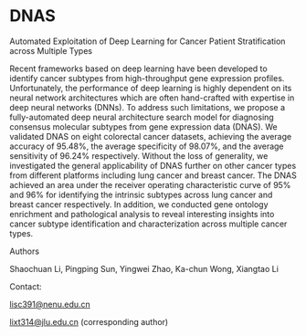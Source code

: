 # DNAS
Automated Exploitation of Deep Learning for Cancer Patient Stratification across Multiple Types

Recent frameworks based on deep learning have been developed to identify cancer subtypes from high-throughput gene expression profiles. Unfortunately, the performance of deep learning is highly dependent on its neural network architectures which are often hand-crafted with expertise in deep neural networks (DNNs). To address such limitations, we propose a fully-automated deep neural architecture search model for diagnosing consensus molecular subtypes from gene expression data (DNAS). We validated DNAS on eight colorectal cancer datasets, achieving the average accuracy of 95.48%, the average specificity of 98.07%, and the average sensitivity of 96.24% respectively. Without the loss of generality, we investigated the general applicability of DNAS further on other cancer types from different platforms including lung cancer and breast cancer. The DNAS achieved an area under the receiver operating characteristic curve of 95% and 96% for identifying the intrinsic subtypes across lung cancer and breast cancer respectively. In addition, we conducted gene ontology enrichment and pathological analysis to reveal interesting insights into cancer subtype identification and characterization across multiple cancer types.

Authors

Shaochuan Li, Pingping Sun, Yingwei Zhao, Ka-chun Wong, Xiangtao Li


Contact:

lisc391@nenu.edu.cn

lixt314@jlu.edu.cn (corresponding author)
